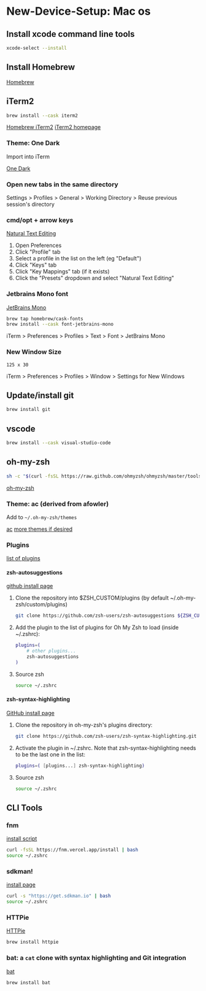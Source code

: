 # New-Device-Setup: Mac os

## Install xcode command line tools
```bash
xcode-select --install
```

## Install Homebrew
[Homebrew](https://brew.sh/)

## iTerm2
```bash
brew install --cask iterm2
```
[Homebrew iTerm2](https://formulae.brew.sh/cask/iterm2)
[iTerm2 homepage](https://iterm2.com/features.html)

### Theme: One Dark
Import into iTerm

[One Dark](./OneDark.itermcolors)

### Open new tabs in the same directory
Settings > Profiles > General > Working Directory > Reuse previous session's directory

### cmd/opt + arrow keys
[Natural Text Editing](https://superuser.com/a/1704086)
1. Open Preferences
2. Click "Profile" tab
3. Select a profile in the list on the left (eg "Default")
4. Click "Keys" tab
5. Click "Key Mappings" tab (if it exists)
6. Click the "Presets" dropdown and select "Natural Text Editing"

### Jetbrains Mono font
[JetBrains Mono](https://github.com/JetBrains/JetBrainsMono)

```bash
brew tap homebrew/cask-fonts
brew install --cask font-jetbrains-mono
```
iTerm > Preferences > Profiles > Text > Font > JetBrains Mono

### New Window Size
`125 x 30`

iTerm > Preferences > Profiles > Window > Settings for New Windows


## Update/install git
```bash
brew install git
```


## vscode
```bash
brew install --cask visual-studio-code
```


## oh-my-zsh
```bash
sh -c "$(curl -fsSL https://raw.github.com/ohmyzsh/ohmyzsh/master/tools/install.sh)"
```
[oh-my-zsh](https://ohmyz.sh/)

### Theme: ac (derived from afowler)
Add to `~/.oh-my-zsh/themes`

[ac](./ac.zsh-theme)
[more themes if desired](https://github.com/mbadolato/iTerm2-Color-Schemes)

### Plugins
[list of plugins](https://github.com/ohmyzsh/ohmyzsh/wiki/Plugins)
#### zsh-autosuggestions
[github install page](https://github.com/zsh-users/zsh-autosuggestions/blob/master/INSTALL.md)

1. Clone the repository into $ZSH_CUSTOM/plugins (by default ~/.oh-my-zsh/custom/plugins)
    ```bash
    git clone https://github.com/zsh-users/zsh-autosuggestions ${ZSH_CUSTOM:-~/.oh-my-zsh/custom}/plugins/zsh-autosuggestions
    ```
2. Add the plugin to the list of plugins for Oh My Zsh to load (inside ~/.zshrc):
    ```bash
    plugins=( 
        # other plugins...
        zsh-autosuggestions
    )
    ```
3. Source zsh
    ```bash
    source ~/.zshrc
    ```
    
#### zsh-syntax-highlighting
[GitHub install page](https://github.com/zsh-users/zsh-syntax-highlighting/blob/master/INSTALL.md#oh-my-zsh)

1. Clone the repository in oh-my-zsh's plugins directory:
    ```bash
    git clone https://github.com/zsh-users/zsh-syntax-highlighting.git ${ZSH_CUSTOM:-~/.oh-my-zsh/custom}/plugins/zsh-syntax-highlighting
    ```
2. Activate the plugin in ~/.zshrc. Note that zsh-syntax-highlighting needs to be the last one in the list:
    ```bash
    plugins=( [plugins...] zsh-syntax-highlighting)
    ```
3. Source zsh
    ```bash
    source ~/.zshrc
    ```
    
## CLI Tools
### fnm
[install script](https://github.com/Schniz/fnm#using-a-script-macoslinux)
```bash
curl -fsSL https://fnm.vercel.app/install | bash
source ~/.zshrc
```

### sdkman!
[install page](https://sdkman.io/install)
```bash
curl -s "https://get.sdkman.io" | bash
source ~/.zshrc
```

### HTTPie
[HTTPie](https://httpie.io/)
```bash
brew install httpie
```

### bat: a `cat` clone with syntax highlighting and Git integration
[bat](https://github.com/sharkdp/bat)
```bash
brew install bat
```
